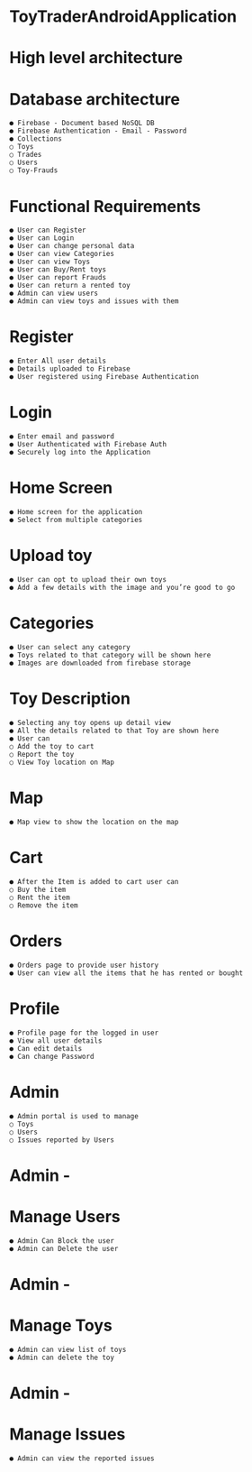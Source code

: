# ToyTraderAndroidApplication

# High level architecture




# Database architecture



```
● Firebase - Document based NoSQL DB
● Firebase Authentication - Email - Password
● Collections
○ Toys
○ Trades
○ Users
○ Toy-Frauds
```


# Functional Requirements

```
● User can Register
● User can Login
● User can change personal data
● User can view Categories
● User can view Toys
● User can Buy/Rent toys
● User can report Frauds
● User can return a rented toy
● Admin can view users
● Admin can view toys and issues with them
```

# Register

```
● Enter All user details
● Details uploaded to Firebase
● User registered using Firebase Authentication
```


# Login

```
● Enter email and password
● User Authenticated with Firebase Auth
● Securely log into the Application
```


# Home Screen

```
● Home screen for the application
● Select from multiple categories
```


# Upload toy

```
● User can opt to upload their own toys
● Add a few details with the image and you’re good to go
```


# Categories

```
● User can select any category
● Toys related to that category will be shown here
● Images are downloaded from firebase storage
```


# Toy Description

```
● Selecting any toy opens up detail view
● All the details related to that Toy are shown here
● User can
○ Add the toy to cart
○ Report the toy
○ View Toy location on Map
```


# Map

```
● Map view to show the location on the map
```


# Cart

```
● After the Item is added to cart user can
○ Buy the item
○ Rent the item
○ Remove the item
```


# Orders

```
● Orders page to provide user history
● User can view all the items that he has rented or bought
```


# Profile

```
● Profile page for the logged in user
● View all user details
● Can edit details
● Can change Password
```


# Admin

```
● Admin portal is used to manage
○ Toys
○ Users
○ Issues reported by Users
```


# Admin -

# Manage Users

```
● Admin Can Block the user
● Admin can Delete the user
```

# Admin -

# Manage Toys

```
● Admin can view list of toys
● Admin can delete the toy
```


# Admin -

# Manage Issues

```
● Admin can view the reported issues
```


